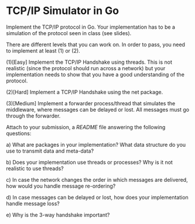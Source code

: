 # TCP/IP Simulator in Go


Implement the TCP/IP protocol in Go. Your implementation has to be a simulation of the protocol seen in class (see slides).

There are different levels that you can work on. In order to pass, you need to implement at least (1) or (2).



(1)[Easy] Implement the TCP/IP Handshake using threads. This is not realistic (since the protocol should run across a network) but your implementation needs to show that you have a good understanding of the protocol. 

(2)[Hard] Implement a TCP/IP Handshake using the net package.

(3)[Medium] Implement a forwarder process/thread that simulates the middleware, where messages can be delayed or lost. All messages must go through the forwarder.	    



Attach to your submission, a *README* file answering the following questions:

a) What are packages in your implementation? What data structure do you use to transmit data and meta-data?

b) Does your implementation use threads or processes? Why is it not realistic to use threads?

c) In case the network changes the order in which messages are delivered, how would you handle message re-ordering?

d) In case messages can be delayed or lost, how does your implementation handle message loss?

e) Why is the 3-way handshake important?
